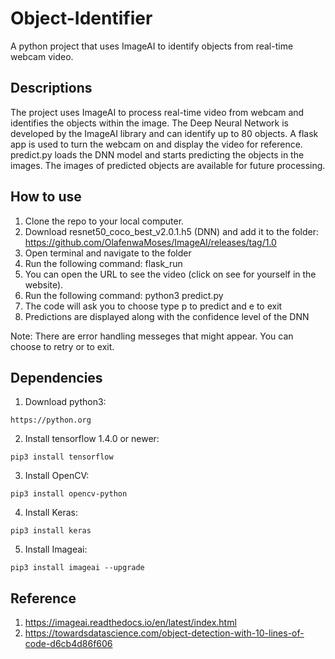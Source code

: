 # Object-Identifier
A python project that uses ImageAI to identify objects from real-time webcam video.

## Descriptions

The project uses ImageAI to process real-time video from webcam and identifies the objects within the image. 
The Deep Neural Network is developed by the ImageAI library and can identify up to 80 objects. 
A flask app is used to turn the webcam on and display the video for reference. predict.py loads the DNN model and 
starts predicting the objects in the images.
The images of predicted objects are available for future processing.

## How to use

1. Clone the repo to your local computer.
2. Download resnet50_coco_best_v2.0.1.h5 (DNN) and add it to the folder: https://github.com/OlafenwaMoses/ImageAI/releases/tag/1.0 
3. Open terminal and navigate to the folder
4. Run the following command: flask_run
5. You can open the URL to see the video (click on see for yourself in the website).
6. Run the following command: python3 predict.py
7. The code will ask you to choose type p to predict and e to exit
8. Predictions are displayed along with the confidence level of the DNN

Note: There are error handling messeges that might appear. You can choose to retry or to exit.

## Dependencies

1. Download python3: 

```https://python.org```

2. Install tensorflow 1.4.0 or newer: 

```pip3 install tensorflow```

3. Install OpenCV: 

```pip3 install opencv-python```

4. Install Keras: 

```pip3 install keras```

5. Install Imageai: 

```pip3 install imageai --upgrade```

## Reference

1. https://imageai.readthedocs.io/en/latest/index.html
2. https://towardsdatascience.com/object-detection-with-10-lines-of-code-d6cb4d86f606
